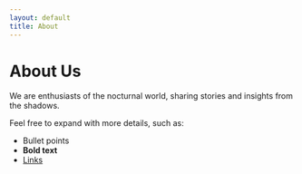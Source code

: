 ```yaml
---
layout: default
title: About
---
```


# About Us

We are enthusiasts of the nocturnal world, sharing stories and insights from the shadows.

Feel free to expand with more details, such as:

- Bullet points
- **Bold text**
- [Links](https://example.com)